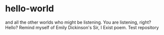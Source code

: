 # hello-world
and all the other worlds who might be listening. You are listening, right? Hello? 
Remind myself of Emily Dickinson's Sir, I Exist poem. 
Test repository
